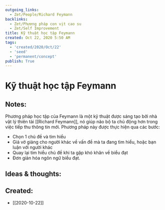 ```yaml
---
outgoing_links:
  - Zet/People/Richard Feymann
backlinks:
  - Zet/Phương pháp con vịt cao su
  - Zet/Self Improvement
title: Kỹ thuật học tập Feymann
created: Oct 22, 2020 5:50 AM
tags:
  - 'created/2020/Oct/22'
  - 'seed'
  - 'permanent/concept'
publish: True
---
```

# Kỹ thuật học tập Feymann

## Notes:

Phương pháp học tập của Feymann là một kỹ thuật được sáng tạo bởi nhà vật lý thiên tài [[Richard Feymann]], nó giúp não bộ ta chủ động hơn trong việc tiếp thu thông tin mới. Phương pháp này được thực hiện qua các bước:

- Chọn 1 chủ đề và tìm hiểu
- Giả vờ giảng cho người khác về vấn đề mà ta đang tìm hiểu, hoặc bạn luận với người khác
- Quay lại tìm hiểu chủ đề khi ta gặp khó khăn về biểu đạt
- Đơn giản hóa ngôn ngữ biểu đạt.

## Ideas & thoughts:

## Created:
- [[2020-10-22]]
